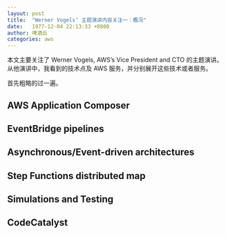 ```yaml
---
layout: post
title:  "Werner Vogels’ 主题演讲内容关注一：概况"
date:   1977-12-04 22:13:33 +0800
author: 啤酒云
categories: aws
---
```


本文主要关注了 Werner Vogels, AWS’s Vice President and CTO 的主题演讲。从他演讲中，我看到的技术点及 AWS 服务，并分别展开这些技术或者服务。

首先粗略的过一遍。

## AWS Application Composer

## EventBridge pipelines

## Asynchronous/Event-driven architectures

## Step Functions distributed map

## Simulations and Testing

## CodeCatalyst
